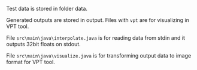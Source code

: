 Test data is stored in folder data.

Generated outputs are stored in output. Files with `vpt` are for visualizing in VPT tool.

File `src\main\java\interpolate.java` is for reading data from stdin and it outputs 32bit floats on stdout.

File `src\main\java\visualize.java` is for transforming output data to image format for VPT tool.
